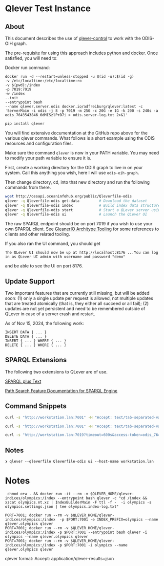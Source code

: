 # Qlever Test Instance

## About

This document describes the use of [qlever-control](https://github.com/ad-freiburg/qlever-control)
to work with the ODIS-OIH graph.

The pre-requisite for using this approach includes python and docker.  Once satisfied, you
will need to:

Docker run command:

```
docker run -d --restart=unless-stopped -u $(id -u):$(id -g) 
-v /etc/localtime:/etc/localtime:ro 
-v $(pwd):/index 
-p 7019:7019 
-w /index 
--init 
--entrypoint bash 
--name qlever.server.odis docker.io/adfreiburg/qlever:latest -c 'ServerMain -i odis -j 8 -p 7019 -m 25G -c 20G -e 1G -k 200 -s 240s -a odis_7643543846_6dMISzlPrD7i > odis.server-log.txt 2>&1'
```


```bash
pip install qlever
```

You will find extensive documentation at the GitHub repo above for the various
qlever commands.  What follows is a short example using the ODIS resources and
configuration files.

Make sure the command ```qlever``` is now in your PATH variable.  You may need
to modify your path variable to ensure it is.

First, create a working directory for the ODIS graph to live in on your system.
Call this anything you wish, here I will use ```odis-oih-graph```.

Then change directory, cd, into that new directory and run the
following commands from there.

```bash
wget http://ossapi.oceaninfohub.org/public/Qleverfile-odis
qlever -q Qleverfile-odis get-data         # Download the dataset
qlever -q Qleverfile-odis index            # Build index data structures for this dataset
qlever -q Qleverfile-odis start            # Start a QLever server using that index
qlever -q Qleverfile-odis ui               # Launch the QLever UI
```

The raw SPARQL endpoint should be on port 7019 if you wish to use your own
SPARQL client.   See [GleanerIO Architype Tooling](https://github.com/gleanerio/archetype/blob/master/docs/tooling.md)
for some references to clients and other related tooling.

If you also ran the UI command, you should get

```
The QLever UI should now be up at http://localhost:8176 ...You can log in as QLever UI admin with username and password "demo"
```

and be able to see the UI on port 8176.


## Update Support

Two important features that are currently still missing, but will be added soon: (1) only a single update per request is allowed, not multiple updates that are treated atomically (that is, they either all succeed or all fail); (2) updates are not yet persistent and need to be remembered outside of QLever in case of a server crash and restart.


As of Nov 15, 2024, the following work:

```
INSERT DATA { ... }
DELETE DATA { ... }
INSERT { ... } WHERE { ... }
DELETE { ... } WHERE { ... }
```

## SPARQL Extensions

The following two extensions to QLever are of use.

[SPARQL plus Text](https://github.com/ad-freiburg/qlever/blob/master/docs/sparql_plus_text.md)

[Path Search Feature Documentation for SPARQL Engine](https://github.com/ad-freiburg/qlever/blob/master/docs/path_search.md)


## Command Snippets 

```bash
curl -s "http://workstation.lan:7001" -H "Accept: text/tab-separated-values" -H "Content-type: application/sparql-query" --data "SELECT * WHERE { ?s ?p ?o } LIMIT 10" ;

```

```bash
curl -s "http://workstation.lan:7001" -H "Accept: text/tab-separated-values" -H "Content-type: application/sparql-query" --data @./searchODIS/dataset.rq ;

```

```bash
curl -s "http://workstation.lan:7019?timeout=600s&access-token=odis_7643543846_6dMISzlPrD7i" -H "Accept: text/csv" -H "Content-type: application/sparql-query" --data "SELECT * WHERE { ?s ?p ?o  }" >  results.csv
```


## Notes

```
❯ qlever --qleverfile Qleverfile-odis ui --host-name workstation.lan

```


# Notes

```
 chmod o+w . && docker run -it --rm -v $QLEVER_HOME/qlever-indices/olympics:/index --entrypoint bash qlever -c "cd /index && xzcat olympics.nt.xz | IndexBuilderMain -F ttl -f -  -i olympics -s olympics.settings.json | tee olympics.index-log.txt"
```

```
PORT=7001; docker run --rm -v $QLEVER_HOME/qlever-indices/olympics:/index  -p $PORT:7001 -e INDEX_PREFIX=olympics --name qlever.olympics qlever
PORT=7001; docker run --rm -v $QLEVER_HOME/qlever-indices/olympics:/index -p $PORT:7001 --entrypoint bash qlever -i olympics --name qlever.olympics qlever
PORT=7001; docker run --rm -v $QLEVER_HOME/qlever-indices/olympics:/index -p $PORT:7001 -i olympics --name qlever.olympics qlever
```

qlever format: Accept: application/qlever-results+json
